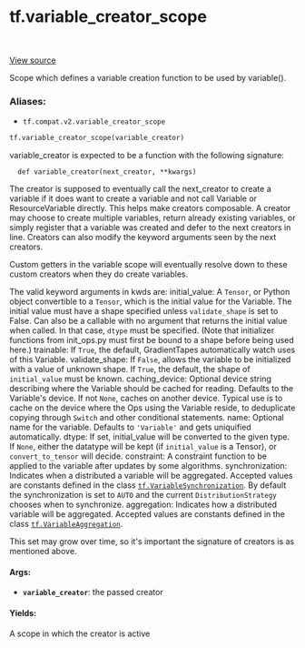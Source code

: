 <div itemscope itemtype="http://developers.google.com/ReferenceObject">
<meta itemprop="name" content="tf.variable_creator_scope" />
<meta itemprop="path" content="Stable" />
</div>

# tf.variable_creator_scope

<!-- Insert buttons -->

<table class="tfo-notebook-buttons tfo-api" align="left">
</table>

<a target="_blank" href="/code/stable/tensorflow/python/ops/variable_scope.py">View source</a>



<!-- Start diff -->
Scope which defines a variable creation function to be used by variable().

### Aliases:

* `tf.compat.v2.variable_creator_scope`


``` python
tf.variable_creator_scope(variable_creator)
```



<!-- Placeholder for "Used in" -->

variable_creator is expected to be a function with the following signature:

```
  def variable_creator(next_creator, **kwargs)
```

The creator is supposed to eventually call the next_creator to create a
variable if it does want to create a variable and not call Variable or
ResourceVariable directly. This helps make creators composable. A creator may
choose to create multiple variables, return already existing variables, or
simply register that a variable was created and defer to the next creators in
line. Creators can also modify the keyword arguments seen by the next
creators.

Custom getters in the variable scope will eventually resolve down to these
custom creators when they do create variables.

The valid keyword arguments in kwds are:
    initial_value: A `Tensor`, or Python object convertible to a `Tensor`,
      which is the initial value for the Variable. The initial value must have
      a shape specified unless `validate_shape` is set to False. Can also be a
      callable with no argument that returns the initial value when called. In
      that case, `dtype` must be specified. (Note that initializer functions
      from init_ops.py must first be bound to a shape before being used here.)
    trainable: If `True`, the default, GradientTapes automatically watch
      uses of this Variable.
    validate_shape: If `False`, allows the variable to be initialized with a
      value of unknown shape. If `True`, the default, the shape of
      `initial_value` must be known.
    caching_device: Optional device string describing where the Variable
      should be cached for reading.  Defaults to the Variable's device.
      If not `None`, caches on another device.  Typical use is to cache
      on the device where the Ops using the Variable reside, to deduplicate
      copying through `Switch` and other conditional statements.
    name: Optional name for the variable. Defaults to `'Variable'` and gets
      uniquified automatically.
    dtype: If set, initial_value will be converted to the given type.
      If `None`, either the datatype will be kept (if `initial_value` is
      a Tensor), or `convert_to_tensor` will decide.
    constraint: A constraint function to be applied to the variable after
      updates by some algorithms.
    synchronization: Indicates when a distributed a variable will be
      aggregated. Accepted values are constants defined in the class
      <a href="../tf/VariableSynchronization.md"><code>tf.VariableSynchronization</code></a>. By default the synchronization is set to
      `AUTO` and the current `DistributionStrategy` chooses
      when to synchronize.
    aggregation: Indicates how a distributed variable will be aggregated.
      Accepted values are constants defined in the class
      <a href="../tf/VariableAggregation.md"><code>tf.VariableAggregation</code></a>.

This set may grow over time, so it's important the signature of creators is as
mentioned above.

#### Args:


* <b>`variable_creator`</b>: the passed creator


#### Yields:

A scope in which the creator is active
